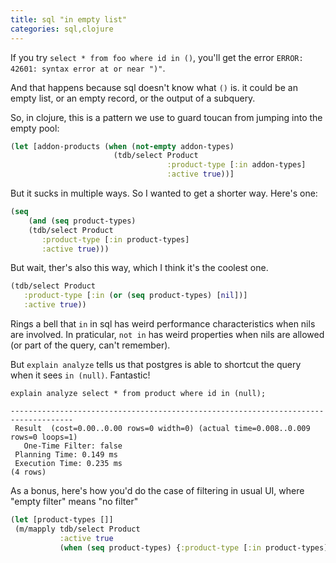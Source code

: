 ```yaml
---
title: sql "in empty list"
categories: sql,clojure
---
```


If you try `select * from foo where id in ()`, you'll get the error `ERROR:  42601: syntax error at or near ")"`.

And that happens because sql doesn't know what `()` is. it could be an
empty list, or an empty record, or the output of a subquery.

So, in clojure, this is a pattern we use to guard toucan from jumping into the empty pool:
```clojure
(let [addon-products (when (not-empty addon-types)
                       (tdb/select Product
                                   :product-type [:in addon-types]
                                   :active true))]
```

But it sucks in multiple ways. So I wanted to get a shorter way. Here's one:

```clojure
(seq
    (and (seq product-types)
    (tdb/select Product
       :product-type [:in product-types]
       :active true)))
```

But wait, ther's also this way, which I think it's the coolest one.

```clojure
(tdb/select Product
   :product-type [:in (or (seq product-types) [nil])]
   :active true))
```

Rings a bell that `in` in sql has weird performance characteristics
when nils are involved. In praticular, `not in` has weird properties
when nils are allowed (or part of the query, can't remember).

But `explain analyze` tells us that postgres is able to shortcut the
query when it sees `in (null)`. Fantastic!


```
explain analyze select * from product where id in (null);

------------------------------------------------------------------------------------
 Result  (cost=0.00..0.00 rows=0 width=0) (actual time=0.008..0.009 rows=0 loops=1)
   One-Time Filter: false
 Planning Time: 0.149 ms
 Execution Time: 0.235 ms
(4 rows)
```


As a bonus, here's how you'd do the case of filtering in usual UI, where "empty filter" means "no filter"

```clojure
(let [product-types []]
 (m/mapply tdb/select Product
           :active true
           (when (seq product-types) {:product-type [:in product-types]})))
```
